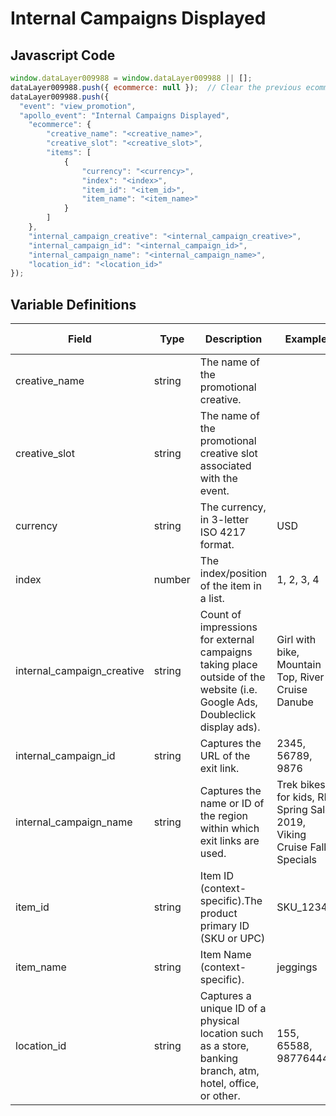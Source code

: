 # Internal Campaigns Displayed

### 

## Javascript Code
```js
window.dataLayer009988 = window.dataLayer009988 || [];
dataLayer009988.push({ ecommerce: null });  // Clear the previous ecommerce object.
dataLayer009988.push({
  "event": "view_promotion",
  "apollo_event": "Internal Campaigns Displayed",
    "ecommerce": {
        "creative_name": "<creative_name>",
        "creative_slot": "<creative_slot>",
        "items": [
            {
                "currency": "<currency>",
                "index": "<index>",
                "item_id": "<item_id>",
                "item_name": "<item_name>"
            }
        ]
    },
    "internal_campaign_creative": "<internal_campaign_creative>",
    "internal_campaign_id": "<internal_campaign_id>",
    "internal_campaign_name": "<internal_campaign_name>",
    "location_id": "<location_id>"
});
```

## Variable Definitions

|Field|Type|Description|Example|Pattern|Min Length|Max Length|Minimum|Maximum|Multiple Of|
| --- | --- | --- | --- | --- | --- | --- | --- | --- | --- |
|creative_name|string|The name of the promotional creative.||||||||
|creative_slot|string|The name of the promotional creative slot associated with the event.||||||||
|currency|string|The currency, in 3-letter ISO 4217 format.|USD|||||||
|index|number|The index\/position of the item in a list.|1, 2, 3, 4|||||||
|internal_campaign_creative|string|Count of impressions for external campaigns taking place outside of the website \(i.e. Google Ads, Doubleclick display ads\).|Girl with bike, Mountain Top, River Cruise Danube|||||||
|internal_campaign_id|string|Captures the URL of the exit link.|2345, 56789, 9876|||||||
|internal_campaign_name|string|Captures the name or ID of the region within which exit links are used.|Trek bikes for kids, REI Spring Sale 2019, Viking Cruise Fall Specials|||||||
|item_id|string|Item ID \(context-specific\).The product primary ID \(SKU or UPC\) |SKU\_12345|||||||
|item_name|string|Item Name \(context-specific\).|jeggings|||||||
|location_id|string|Captures a unique ID of a physical location such as a store, banking branch, atm, hotel, office, or other.|155, 65588, 987764448|||||||





